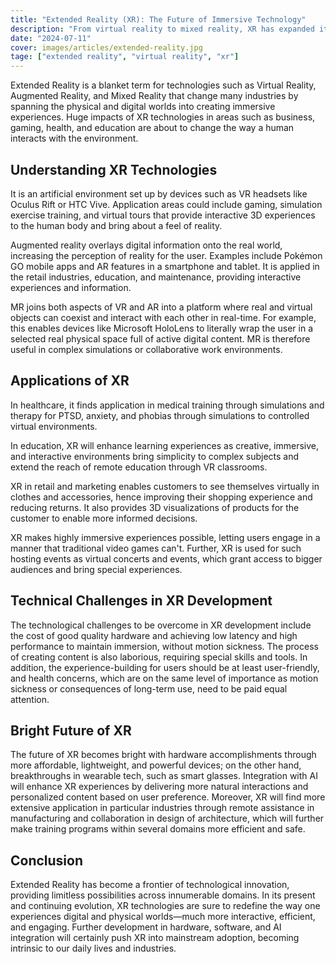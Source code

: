 ```yaml
---
title: "Extended Reality (XR): The Future of Immersive Technology"
description: "From virtual reality to mixed reality, XR has expanded its applications in areas such as gaming and healthcare and is busy revolutionizing them by immersing the physical and virtual worlds together. This article discusses the future prospects of XR concerning the revolution it would be providing in the way we interact with digital and real environments, by reviewing the underlying technologies, applications, and challenges for the technology."
date: "2024-07-11"
cover: images/articles/extended-reality.jpg
tage: ["extended reality", "virtual reality", "xr"]
---
```


Extended Reality is a blanket term for technologies such as Virtual Reality, Augmented Reality, and Mixed Reality that change many industries by spanning the physical and digital worlds into creating immersive experiences. Huge impacts of XR technologies in areas such as business, gaming, health, and education are about to change the way a human interacts with the environment.

## Understanding XR Technologies
It is an artificial environment set up by devices such as VR headsets like Oculus Rift or HTC Vive. Application areas could include gaming, simulation exercise training, and virtual tours that provide interactive 3D experiences to the human body and bring about a feel of reality.

Augmented reality overlays digital information onto the real world, increasing the perception of reality for the user. Examples include Pokémon GO mobile apps and AR features in a smartphone and tablet. It is applied in the retail industries, education, and maintenance, providing interactive experiences and information.

MR joins both aspects of VR and AR into a platform where real and virtual objects can coexist and interact with each other in real-time. For example, this enables devices like Microsoft HoloLens to literally wrap the user in a selected real physical space full of active digital content. MR is therefore useful in complex simulations or collaborative work environments.

## Applications of XR
In healthcare, it finds application in medical training through simulations and therapy for PTSD, anxiety, and phobias through simulations to controlled virtual environments.

In education, XR will enhance learning experiences as creative, immersive, and interactive environments bring simplicity to complex subjects and extend the reach of remote education through VR classrooms.

XR in retail and marketing enables customers to see themselves virtually in clothes and accessories, hence improving their shopping experience and reducing returns. It also provides 3D visualizations of products for the customer to enable more informed decisions.

XR makes highly immersive experiences possible, letting users engage in a manner that traditional video games can't. Further, XR is used for such hosting events as virtual concerts and events, which grant access to bigger audiences and bring special experiences.

## Technical Challenges in XR Development
The technological challenges to be overcome in XR development include the cost of good quality hardware and achieving low latency and high performance to maintain immersion, without motion sickness. The process of creating content is also laborious, requiring special skills and tools. In addition, the experience-building for users should be at least user-friendly, and health concerns, which are on the same level of importance as motion sickness or consequences of long-term use, need to be paid equal attention.

## Bright Future of XR
The future of XR becomes bright with hardware accomplishments through more affordable, lightweight, and powerful devices; on the other hand, breakthroughs in wearable tech, such as smart glasses. Integration with AI will enhance XR experiences by delivering more natural interactions and personalized content based on user preference. Moreover, XR will find more extensive application in particular industries through remote assistance in manufacturing and collaboration in design of architecture, which will further make training programs within several domains more efficient and safe.

## Conclusion
Extended Reality has become a frontier of technological innovation, providing limitless possibilities across innumerable domains. In its present and continuing evolution, XR technologies are sure to redefine the way one experiences digital and physical worlds—much more interactive, efficient, and engaging. Further development in hardware, software, and AI integration will certainly push XR into mainstream adoption, becoming intrinsic to our daily lives and industries.